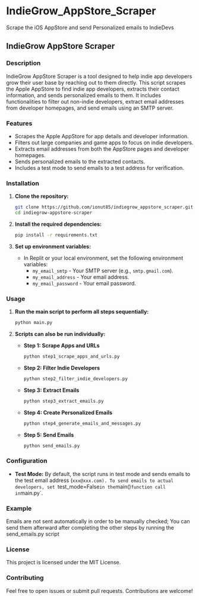 # IndieGrow_AppStore_Scraper
Scrape the iOS AppStore and send Personalized emails to IndieDevs

## IndieGrow AppStore Scraper

### Description

IndieGrow AppStore Scraper is a tool designed to help indie app developers grow their user base by reaching out to them directly. This script scrapes the Apple AppStore to find indie app developers, extracts their contact information, and sends personalized emails to them. It includes functionalities to filter out non-indie developers, extract email addresses from developer homepages, and send emails using an SMTP server.

### Features

- Scrapes the Apple AppStore for app details and developer information.
- Filters out large companies and game apps to focus on indie developers.
- Extracts email addresses from both the AppStore pages and developer homepages.
- Sends personalized emails to the extracted contacts.
- Includes a test mode to send emails to a test address for verification.

### Installation

1. **Clone the repository:**
   ```bash
   git clone https://github.com/ionut85/indiegrow_appstore_scraper.git
   cd indiegrow-appstore-scraper
   ```

2. **Install the required dependencies:**
   ```bash
   pip install -r requirements.txt
   ```

3. **Set up environment variables:**
   - In Replit or your local environment, set the following environment variables:
     - `my_email_smtp` - Your SMTP server (e.g., `smtp.gmail.com`).
     - `my_email_address` - Your email address.
     - `my_email_password` - Your email password.

### Usage

1. **Run the main script to perform all steps sequentially:**
   ```bash
   python main.py
   ```

2. **Scripts can also be run individually:**
   - **Step 1: Scrape Apps and URLs**
     ```bash
     python step1_scrape_apps_and_urls.py
     ```
   - **Step 2: Filter Indie Developers**
     ```bash
     python step2_filter_indie_developers.py
     ```
   - **Step 3: Extract Emails**
     ```bash
     python step3_extract_emails.py
     ```
   - **Step 4: Create Personalized Emails**
     ```bash
     python step4_generate_emails_and_messages.py
     ```
   - **Step 5: Send Emails**
     ```bash
     python send_emails.py
     ```

### Configuration

- **Test Mode:**
  By default, the script runs in test mode and sends emails to the test email address (`xxx@xxx.com). To send emails to actual developers, set `test_mode=False` in the `main()` function call in `main.py`.

### Example

Emails are not sent automatically in order to be manually checked; 
You can send them afterward after completing the other steps by running the send_emails.py script

### License

This project is licensed under the MIT License.

### Contributing

Feel free to open issues or submit pull requests. Contributions are welcome!